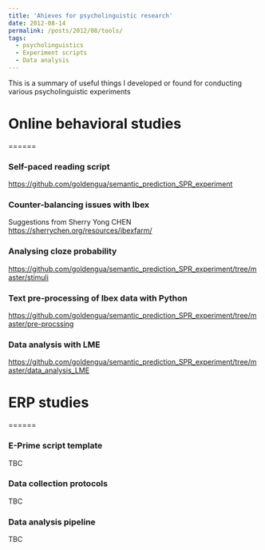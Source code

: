 ```yaml
---
title: 'Ahieves for psycholinguistic research'
date: 2012-08-14
permalink: /posts/2012/08/tools/
tags:
  - psycholinguistics
  - Experiment scripts
  - Data analysis 
---
```


This is a summary of useful things I developed or found for conducting various psycholinguistic experiments

# Online behavioral studies
======
### Self-paced reading script 
<https://github.com/goldengua/semantic_prediction_SPR_experiment>

### Counter-balancing issues with Ibex
Suggestions from Sherry Yong CHEN <https://sherrychen.org/resources/ibexfarm/>

### Analysing cloze probability
<https://github.com/goldengua/semantic_prediction_SPR_experiment/tree/master/stimuli>

### Text pre-processing of Ibex data with Python
<https://github.com/goldengua/semantic_prediction_SPR_experiment/tree/master/pre-procssing>

### Data analysis with LME 
<https://github.com/goldengua/semantic_prediction_SPR_experiment/tree/master/data_analysis_LME>

# ERP studies
======
### E-Prime script template
TBC
### Data collection protocols 
TBC
### Data analysis pipeline
TBC
